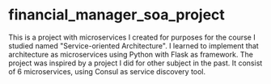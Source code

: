 # financial_manager_soa_project
This is a project with microservices I created for purposes for the course I studied named "Service-oriented Architecture". I learned to implement that architecture as microservices using Python with Flask as framework. The project was inspired by a project I did for other subject in the past. It consist of 6 microservices, using Consul as service discovery tool.
